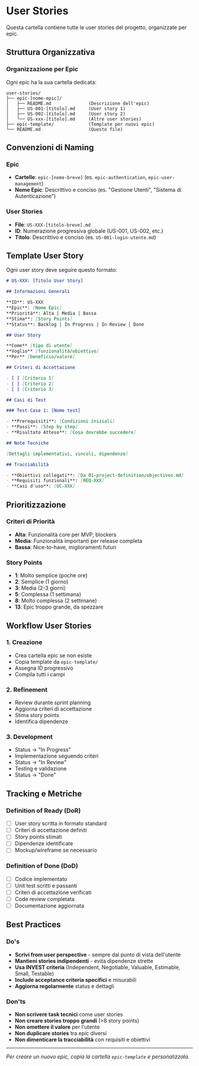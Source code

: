 # User Stories

Questa cartella contiene tutte le user stories del progetto, organizzate per epic.

## Struttura Organizzativa

### Organizzazione per Epic

Ogni epic ha la sua cartella dedicata:
```
user-stories/
├── epic-[nome-epic]/
│   ├── README.md              (Descrizione dell'epic)
│   ├── US-001-[titolo].md     (User story 1)
│   ├── US-002-[titolo].md     (User story 2)
│   └── US-xxx-[titolo].md     (Altre user stories)
├── epic-template/             (Template per nuovi epic)
└── README.md                  (Questo file)
```

## Convenzioni di Naming

### Epic

- **Cartelle**: `epic-[nome-breve]` (es. `epic-authentication`, `epic-user-management`)
- **Nome Epic**: Descrittivo e conciso (es. "Gestione Utenti", "Sistema di Autenticazione")

### User Stories

- **File**: `US-XXX-[titolo-breve].md`
- **ID**: Numerazione progressiva globale (US-001, US-002, etc.)
- **Titolo**: Descrittivo e conciso (es. `US-001-login-utente.md`)

## Template User Story

Ogni user story deve seguire questo formato:

```markdown
# US-XXX: [Titolo User Story]

## Informazioni Generali

**ID**: US-XXX
**Epic**: [Nome Epic]
**Priorità**: Alta | Media | Bassa
**Stima**: [Story Points]
**Status**: Backlog | In Progress | In Review | Done

## User Story

**Come** [tipo di utente]  
**Voglio** [funzionalità/obiettivo]  
**Per** [beneficio/valore]

## Criteri di Accettazione

- [ ] [Criterio 1]
- [ ] [Criterio 2]
- [ ] [Criterio 3]

## Casi di Test

### Test Case 1: [Nome test]

- **Prerequisiti**: [Condizioni iniziali]
- **Passi**: [Step by step]
- **Risultato Atteso**: [Cosa dovrebbe succedere]

## Note Tecniche

[Dettagli implementativi, vincoli, dipendenze]

## Tracciabilità

- **Obiettivi collegati**: [Da 01-project-definition/objectives.md]
- **Requisiti funzionali**: [REQ-XXX]
- **Casi d'uso**: [UC-XXX]
```

## Prioritizzazione

### Criteri di Priorità

- **Alta**: Funzionalità core per MVP, blockers
- **Media**: Funzionalità importanti per release completa
- **Bassa**: Nice-to-have, miglioramenti futuri

### Story Points

- **1**: Molto semplice (poche ore)
- **2**: Semplice (1 giorno)
- **3**: Media (2-3 giorni)
- **5**: Complessa (1 settimana)
- **8**: Molto complessa (2 settimane)
- **13**: Epic troppo grande, da spezzare

## Workflow User Stories

### 1. Creazione

- Crea cartella epic se non esiste
- Copia template da `epic-template/`
- Assegna ID progressivo
- Compila tutti i campi

### 2. Refinement

- Review durante sprint planning
- Aggiorna criteri di accettazione
- Stima story points
- Identifica dipendenze

### 3. Development

- Status → "In Progress"
- Implementazione seguendo criteri
- Status → "In Review"
- Testing e validazione
- Status → "Done"

## Tracking e Metriche

### Definition of Ready (DoR)

- [ ] User story scritta in formato standard
- [ ] Criteri di accettazione definiti
- [ ] Story points stimati
- [ ] Dipendenze identificate
- [ ] Mockup/wireframe se necessario

### Definition of Done (DoD)

- [ ] Codice implementato
- [ ] Unit test scritti e passanti
- [ ] Criteri di accettazione verificati
- [ ] Code review completata
- [ ] Documentazione aggiornata

## Best Practices

### Do's

- **Scrivi from user perspective** - sempre dal punto di vista dell'utente
- **Mantieni stories indipendenti** - evita dipendenze strette
- **Usa INVEST criteria** (Independent, Negotiable, Valuable, Estimable, Small, Testable)
- **Include acceptance criteria specifici** e misurabili
- **Aggiorna regolarmente** status e dettagli

### Don'ts

- **Non scrivere task tecnici** come user stories
- **Non creare stories troppo grandi** (>8 story points)
- **Non omettere il valore** per l'utente
- **Non duplicare stories** tra epic diversi
- **Non dimenticare la tracciabilità** con requisiti e obiettivi

---

*Per creare un nuovo epic, copia la cartella `epic-template` e personalizzala.*
